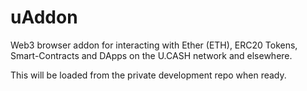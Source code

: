 # uAddon
Web3 browser addon for interacting with Ether (ETH), ERC20 Tokens, Smart-Contracts and DApps on the U.CASH network and elsewhere.

This will be loaded from the private development repo when ready.

